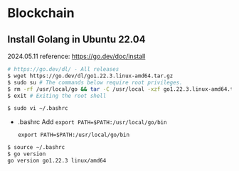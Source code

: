 # Blockchain

## Install Golang in Ubuntu 22.04

2024.05.11
reference: https://go.dev/doc/install

```bash
# https://go.dev/dl/ - All releases
$ wget https://go.dev/dl/go1.22.3.linux-amd64.tar.gz
$ sudo su # The commands below require root privileges.
$ rm -rf /usr/local/go && tar -C /usr/local -xzf go1.22.3.linux-amd64.tar.gz
$ exit # Exiting the root shell

$ sudo vi ~/.bashrc
```
- .bashrc
    Add `export PATH=$PATH:/usr/local/go/bin`
    ```shell
    export PATH=$PATH:/usr/local/go/bin
    ```
```bash
$ source ~/.bashrc
$ go version
go version go1.22.3 linux/amd64
```